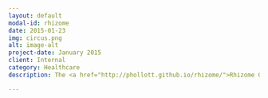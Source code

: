 ```yaml
---
layout: default
modal-id: rhizome
date: 2015-01-23
img: circus.png
alt: image-alt
project-date: January 2015
client: Internal
category: Healthcare
description: The <a href="http://phollott.github.io/rhizome/">Rhizome GitHub repository</a> contains samples from a Mobile Health library I am developing based on an emerging information standard from HL7 called FHIR (Fast Healthcare Interoperability Resources). In particular, I have focused my attention on two resources, Questionnaire and Careplan, because I believe strongly in the value of the social health business cases they support; for instance, a mobile application walks a patient through a health Questionnaire which triggers either a Careplan involving a request to change the patient care team, or a Careplan involving a series of preventive measures, such as exercise and diet, depending on how the patient responds to the Questionnaire. These code samples also use a high level of JavaScript framework support to provide a superior user experience.

---
```

